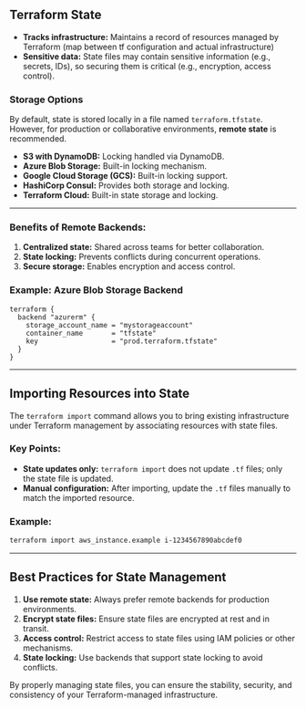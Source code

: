 
## Terraform State
- **Tracks infrastructure:** Maintains a record of resources managed by Terraform (map between tf configuration and actual infrastructure)
- **Sensitive data:** State files may contain sensitive information (e.g., secrets, IDs), so securing them is critical (e.g., encryption, access control).

### Storage Options
By default, state is stored locally in a file named `terraform.tfstate`. However, for production or collaborative environments, **remote state** is recommended.
- **S3 with DynamoDB:** Locking handled via DynamoDB.
- **Azure Blob Storage:** Built-in locking mechanism.
- **Google Cloud Storage (GCS):** Built-in locking support.
- **HashiCorp Consul:** Provides both storage and locking.
- **Terraform Cloud:** Built-in state storage and locking.

---

### Benefits of Remote Backends:
1. **Centralized state:** Shared across teams for better collaboration.
2. **State locking:** Prevents conflicts during concurrent operations.
3. **Secure storage:** Enables encryption and access control.

### Example: Azure Blob Storage Backend
```hcl
terraform {
  backend "azurerm" {
    storage_account_name = "mystorageaccount"
    container_name       = "tfstate"
    key                  = "prod.terraform.tfstate"
  }
}
```

---

## Importing Resources into State
The `terraform import` command allows you to bring existing infrastructure under Terraform management by associating resources with state files.

### Key Points:
- **State updates only:** `terraform import` does not update `.tf` files; only the state file is updated.
- **Manual configuration:** After importing, update the `.tf` files manually to match the imported resource.

### Example:
```bash
terraform import aws_instance.example i-1234567890abcdef0
```

---

## Best Practices for State Management
1. **Use remote state:** Always prefer remote backends for production environments.
2. **Encrypt state files:** Ensure state files are encrypted at rest and in transit.
3. **Access control:** Restrict access to state files using IAM policies or other mechanisms.
4. **State locking:** Use backends that support state locking to avoid conflicts.

By properly managing state files, you can ensure the stability, security, and consistency of your Terraform-managed infrastructure.

